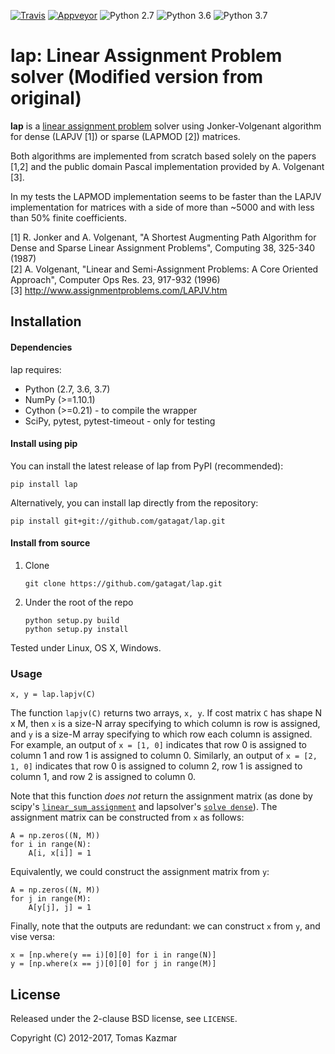 [![Travis](https://travis-ci.org/gatagat/lap.svg?branch=master)](https://travis-ci.org/gatagat/lap/)
[![Appveyor](https://ci.appveyor.com/api/projects/status/github/gatagat/lap?branch=master&svg=true)](https://ci.appveyor.com/project/gatagat/lap/history)
![Python 2.7](https://img.shields.io/badge/python-2.7-blue.svg)
![Python 3.6](https://img.shields.io/badge/python-3.6-blue.svg)
![Python 3.7](https://img.shields.io/badge/python-3.7-blue.svg)

lap: Linear Assignment Problem solver (Modified version from original)
=====================================

**lap** is a [linear assignment
problem](https://en.wikipedia.org/wiki/Assignment_problem) solver using
Jonker-Volgenant algorithm for dense (LAPJV [1]) or sparse (LAPMOD [2])
matrices.

Both algorithms are implemented from scratch based solely on the papers [1,2]
and the public domain Pascal implementation provided by A. Volgenant [3].

In my tests the LAPMOD implementation seems to be faster than the LAPJV
implementation for matrices with a side of more than ~5000 and with less than
50% finite coefficients.

[1] R. Jonker and A. Volgenant, "A Shortest Augmenting Path Algorithm for Dense
and Sparse Linear Assignment Problems", Computing 38, 325-340 (1987)<br>
[2] A. Volgenant, "Linear and Semi-Assignment Problems: A Core Oriented
Approach", Computer Ops Res. 23, 917-932 (1996)<br>
[3] http://www.assignmentproblems.com/LAPJV.htm

Installation
------------

#### Dependencies

lap requires:

  * Python (2.7, 3.6, 3.7)
  * NumPy (>=1.10.1)
  * Cython (>=0.21) - to compile the wrapper
  * SciPy, pytest, pytest-timeout - only for testing

#### Install using pip

You can install the latest release of lap from PyPI (recommended):

    pip install lap
    
Alternatively, you can install lap directly from the repository:

    pip install git+git://github.com/gatagat/lap.git
    
#### Install from source

  1. Clone

         git clone https://github.com/gatagat/lap.git

  2. Under the root of the repo

         python setup.py build
         python setup.py install

Tested under Linux, OS X, Windows.

### Usage

```
x, y = lap.lapjv(C)
```

The function `lapjv(C)` returns two arrays, `x, y`. If cost matrix `C` has shape N x M, then `x` is a size-N array specifying to which column is row is assigned, and `y` is a size-M array specifying to which row each column is assigned. For example, an output of `x = [1, 0]` indicates that row 0 is assigned to column 1 and row 1 is assigned to column 0. Similarly, an output of `x = [2, 1, 0]` indicates that row 0 is assigned to column 2, row 1 is assigned to column 1, and row 2 is assigned to column 0.

Note that this function *does not* return the assignment matrix (as done by scipy's [`linear_sum_assignment`](https://docs.scipy.org/doc/scipy-0.18.1/reference/generated/scipy.optimize.linear_sum_assignment.html) and lapsolver's [`solve dense`](https://github.com/cheind/py-lapsolver)). The assignment matrix can be constructed from `x` as follows:
```
A = np.zeros((N, M))
for i in range(N):
    A[i, x[i]] = 1
```
Equivalently, we could construct the assignment matrix from `y`:
```
A = np.zeros((N, M))
for j in range(M):
    A[y[j], j] = 1
```

Finally, note that the outputs are redundant: we can construct `x` from `y`, and vise versa:
```
x = [np.where(y == i)[0][0] for i in range(N)]
y = [np.where(x == j)[0][0] for j in range(M)]
```

License
-------

Released under the 2-clause BSD license, see `LICENSE`.

Copyright (C) 2012-2017, Tomas Kazmar
